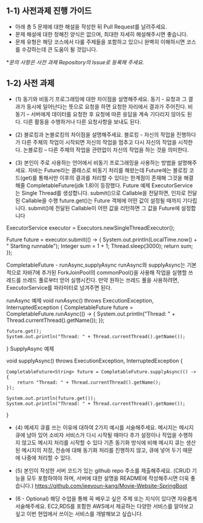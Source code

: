 ## 1-1) 사전과제 진행 가이드

- 아래 총 5 문제에 대한 해설을 작성한 뒤 Pull Request를 날려주세요.
- 문제 해설에 대한 정해진 양식은 없으며, 최대한 자세히 해설해주시면 좋습니다.
- 문제 유형은 해당 코스에서 다룰 주제들을 포함하고 있으니 완벽히 이해하시면 코스를 수강하는데 큰 도움이 될 것입니다.

**문의 사항은 사전 과제 Repository의 Issue로 등록해 주세요.*
  


## 1-2) 사전 과제

- (1) 동기와 비동기 프로그래밍에 대한 차이점을 설명해주세요.
  동기 - 요청과 그 결과가 동시에 일어난다는 뜻으로 요청을 하면 요청한 자리에서 결과가 주어진다.
  비동기 – 서버에게 데이터를 요청한 후 요청에 따른 응답을 계속 기다리지 않아도 된다. 다른 활동을 수행하거나 다른 요청사항을 보내도 된다.

- (2) 블로킹과 논블로킹의 차이점을 설명해주세요.
  블로킹 - 자신의 작업을 진행하다가 다른 주체의 작업이 시작되면 자신의 작업을 멈추고 다시 자신의 작업을 시작한다.
  논블로킹 – 다른 주체의 작업을 관련없이 자신의 작업을 하는 것을 의미한다.

- (3) 본인이 주로 사용하는 언어에서 비동기 프로그래밍을 사용하는 방법을 설명해주세요.
  자바는 Future라는 클래스로 비동기 처리를 해왔는데 Future에는 블로킹 코드(get)를 통해서만 이후의 결과를 처리할 수 있다는 한계점이 존재해 그것을 해결해줄 CompletableFuture(jdk 1.8)이 등장했다.
Future 예제
ExecutorService는 Single Thread를 생성합니다.
 submit()으로 Callable을 전달하면, 인자로 전달된 Callable을 수행
future.get()는 Future 객체에 어떤 값이 설정될 때까지 기다립니다. 
submit()에 전달된 Callable이 어떤 값을 리턴하면 그 값을 Future에 설정합니다

ExecutorService executor
        = Executors.newSingleThreadExecutor();

Future<Integer> future = executor.submit(() -> {
    System.out.println(LocalTime.now() + " Starting runnable");
    Integer sum = 1 + 1;
    Thread.sleep(3000);
    return sum;
});

CompletableFuture - runAsync,supplyAsync
runAsync와 supplyAsync는 기본적으로 자바7에 추가된 ForkJoinPool의 commonPool()을 사용해 작업을 실행할 쓰레드를 쓰레드 풀로부터 얻어 실행시킨다. 만약 원하는 쓰레드 풀을 사용하려면, ExecutorService를 파라미터로 넘겨주면 된다.

runAsync 예제
void runAsync() throws ExecutionException, InterruptedException {
    CompletableFuture<Void> future = CompletableFuture.runAsync(() -> {
        System.out.println("Thread: " + Thread.currentThread().getName());
    });

    future.get();
    System.out.println("Thread: " + Thread.currentThread().getName());
}
SupplyAsync 예제

void supplyAsync() throws ExecutionException, InterruptedException {

    CompletableFuture<String> future = CompletableFuture.supplyAsync(() -> {
        return "Thread: " + Thread.currentThread().getName();
    });

    System.out.println(future.get());
    System.out.println("Thread: " + Thread.currentThread().getName());
}

- (4) 메세지 큐를 쓰는 이유에 대하여 2가지 예시를 서술해주세요.
  메시지는 메시지 큐에 남아 있어 소비자 서비스가 다시 시작될 때마다 추가 설정이나 작업을 수행하지 않고도 메시지 처리를 시작할 수 있다
  기존 동기화 방식에 비해 메시지 큐는 생산된 메시지의 저장, 전송에 대해 동기화 처리를 진행하지 않고, 큐에 넣어 두기 때문에 나중에 처리할 수 있다.

- (5) 본인이 작성한 서버 코드가 있는 github repo 주소를 제출해주세요. (CRUD 기능을 모두 포함하여야 하며, 서버에 대한 설명을 README에 작성해주시면 더욱 좋습니다.) 
  https://github.com/jeeyoun-kang/Movie-Website-SpringBoot
- (6 - Optional) 해당 수업을 통해 꼭 배우고 싶은 주제 또는 지식이 있다면 자유롭게 서술해주세요.
  EC2,RDS를 포함한 AWS에서 제공하는 다양한 서비스를 알아보고 싶고 이번 현업에서 쓰이는 서비스를 개발해보고 싶습니다.
